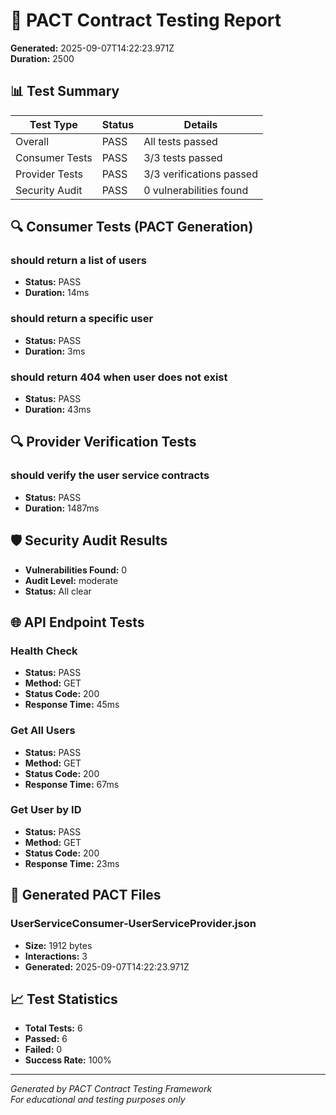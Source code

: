 # 🧪 PACT Contract Testing Report

**Generated:** 2025-09-07T14:22:23.971Z  
**Duration:** 2500

## 📊 Test Summary

| Test Type | Status | Details |
|-----------|--------|---------|
| Overall | PASS | All tests passed |
| Consumer Tests | PASS | 3/3 tests passed |
| Provider Tests | PASS | 3/3 verifications passed |
| Security Audit | PASS | 0 vulnerabilities found |

## 🔍 Consumer Tests (PACT Generation)


### should return a list of users
- **Status:** PASS
- **Duration:** 14ms



### should return a specific user
- **Status:** PASS
- **Duration:** 3ms



### should return 404 when user does not exist
- **Status:** PASS
- **Duration:** 43ms




## 🔍 Provider Verification Tests


### should verify the user service contracts
- **Status:** PASS
- **Duration:** 1487ms




## 🛡️ Security Audit Results

- **Vulnerabilities Found:** 0
- **Audit Level:** moderate
- **Status:** All clear

## 🌐 API Endpoint Tests


### Health Check
- **Status:** PASS
- **Method:** GET
- **Status Code:** 200
- **Response Time:** 45ms

### Get All Users
- **Status:** PASS
- **Method:** GET
- **Status Code:** 200
- **Response Time:** 67ms

### Get User by ID
- **Status:** PASS
- **Method:** GET
- **Status Code:** 200
- **Response Time:** 23ms


## 📄 Generated PACT Files


### UserServiceConsumer-UserServiceProvider.json
- **Size:** 1912 bytes
- **Interactions:** 3
- **Generated:** 2025-09-07T14:22:23.971Z


## 📈 Test Statistics

- **Total Tests:** 6
- **Passed:** 6
- **Failed:** 0
- **Success Rate:** 100%

---

*Generated by PACT Contract Testing Framework*  
*For educational and testing purposes only*
